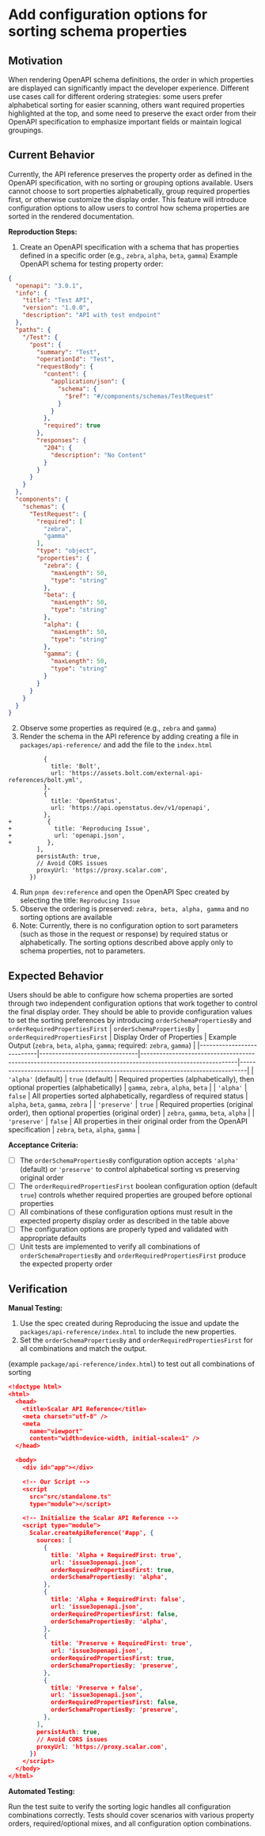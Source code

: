 # Add configuration options for sorting schema properties

## Motivation

When rendering OpenAPI schema definitions, the order in which properties are displayed can significantly impact the developer experience. Different use cases call for different ordering strategies: some users prefer alphabetical sorting for easier scanning, others want required properties highlighted at the top, and some need to preserve the exact order from their OpenAPI specification to emphasize important fields or maintain logical groupings.

## Current Behavior

Currently, the API reference preserves the property order as defined in the OpenAPI specification, with no sorting or grouping options available. Users cannot choose to sort properties alphabetically, group required properties first, or otherwise customize the display order. This feature will introduce configuration options to allow users to control how schema properties are sorted in the rendered documentation.

**Reproduction Steps:**

1. Create an OpenAPI specification with a schema that has properties defined in a specific order (e.g., `zebra`, `alpha`, `beta`, `gamma`)
Example OpenAPI schema for testing property order:

```json
{
  "openapi": "3.0.1",
  "info": {
    "title": "Test API",
    "version": "1.0.0",
    "description": "API with test endpoint"
  },
  "paths": {
    "/Test": {
      "post": {
        "summary": "Test",
        "operationId": "Test",
        "requestBody": {
          "content": {
            "application/json": {
              "schema": {
                "$ref": "#/components/schemas/TestRequest"
              }
            }
          },
          "required": true
        },
        "responses": {
          "204": {
            "description": "No Content"
          }
        }
      }
    }
  },
  "components": {
    "schemas": {
      "TestRequest": {
        "required": [
          "zebra",
          "gamma"
        ],
        "type": "object",
        "properties": {
          "zebra": {
            "maxLength": 50,
            "type": "string"
          },
          "beta": {
            "maxLength": 50,
            "type": "string"
          },
          "alpha": {
            "maxLength": 50,
            "type": "string"
          },
          "gamma": {
            "maxLength": 50,
            "type": "string"
          }
        }
      }
    }
  }
}
```
2. Observe some properties as required (e.g., `zebra` and `gamma`)
3. Render the schema in the API reference by adding creating a file in `packages/api-reference/` and add the file to the `index.html`
```
          {
            title: 'Bolt',
            url: 'https://assets.bolt.com/external-api-references/bolt.yml',
          },
          {
            title: 'OpenStatus',
            url: 'https://api.openstatus.dev/v1/openapi',
          },
+          {
+            title: 'Reproducing Issue',
+            url: 'openapi.json',
+          },
        ],
        persistAuth: true,
        // Avoid CORS issues
        proxyUrl: 'https://proxy.scalar.com',
      })
```
4. Run `pnpm dev:reference` and open the OpenAPI Spec created by selecting the title: `Reproducing Issue`
5. Observe the ordering is preserved: `zebra, beta, alpha, gamma` and no sorting options are available
6. Note: Currently, there is no configuration option to sort parameters (such as those in the request or response) by required status or alphabetically. The sorting options described above apply only to schema properties, not to parameters.

## Expected Behavior

Users should be able to configure how schema properties are sorted through two independent configuration options that work together to control the final display order. They should be able to provide configuration values to set the sorting preferences by introducing `orderSchemaPropertiesBy` and `orderRequiredPropertiesFirst`
| `orderSchemaPropertiesBy` | `orderRequiredPropertiesFirst` | Display Order of Properties                                                                                 | Example Output (`zebra`, `beta`, `alpha`, `gamma`; required: `zebra`, `gamma`) |
|---------------------------|-------------------------------|------------------------------------------------------------------------------------------------------------|--------------------------------------------------------------------------------|
| `'alpha'` (default)       | `true` (default)              | Required properties (alphabetically), then optional properties (alphabetically)                            | `gamma`, `zebra`, `alpha`, `beta`                                              |
| `'alpha'`                 | `false`                       | All properties sorted alphabetically, regardless of required status                                        | `alpha`, `beta`, `gamma`, `zebra`                                              |
| `'preserve'`              | `true`                        | Required properties (original order), then optional properties (original order)                            | `zebra`, `gamma`, `beta`, `alpha`                                              |
| `'preserve'`              | `false`                       | All properties in their original order from the OpenAPI specification                                      | `zebra`, `beta`, `alpha`, `gamma`                                              |

**Acceptance Criteria:**

- [ ] The `orderSchemaPropertiesBy` configuration option accepts `'alpha'` (default) or `'preserve'` to control alphabetical sorting vs preserving original order
- [ ] The `orderRequiredPropertiesFirst` boolean configuration option (default `true`) controls whether required properties are grouped before optional properties
- [ ] All combinations of these configuration options must result in the expected property display order as described in the table above
- [ ] The configuration options are properly typed and validated with appropriate defaults
- [ ] Unit tests are implemented to verify all combinations of `orderSchemaPropertiesBy` and `orderRequiredPropertiesFirst` produce the expected property order
## Verification

**Manual Testing:**

1. Use the spec created during Reproducing the issue and update the `packages/api-reference/index.html` to include the new properties.
2. Set the `orderSchemaPropertiesBy` and `orderRequiredPropertiesFirst` for all combinations and match the output.

(example `package/api-reference/index.html`) to test out all combinations of sorting
```json
<!doctype html>
<html>
  <head>
    <title>Scalar API Reference</title>
    <meta charset="utf-8" />
    <meta
      name="viewport"
      content="width=device-width, initial-scale=1" />
  </head>

  <body>
    <div id="app"></div>

    <!-- Our Script -->
    <script
      src="src/standalone.ts"
      type="module"></script>

    <!-- Initialize the Scalar API Reference -->
    <script type="module">
      Scalar.createApiReference('#app', {
        sources: [
          {
            title: 'Alpha + RequiredFirst: true',
            url: 'issue3openapi.json',
            orderRequiredPropertiesFirst: true,
            orderSchemaPropertiesBy: 'alpha',
          },
          {
            title: 'Alpha + RequiredFirst: false',
            url: 'issue3openapi.json',
            orderRequiredPropertiesFirst: false,
            orderSchemaPropertiesBy: 'alpha',
          },
          {
            title: 'Preserve + RequiredFirst: true',
            url: 'issue3openapi.json',
            orderRequiredPropertiesFirst: true,
            orderSchemaPropertiesBy: 'preserve',
          },
          {
            title: 'Preserve + false',
            url: 'issue3openapi.json',
            orderRequiredPropertiesFirst: false,
            orderSchemaPropertiesBy: 'preserve',
          },
        ],
        persistAuth: true,
        // Avoid CORS issues
        proxyUrl: 'https://proxy.scalar.com',
      })
    </script>
  </body>
</html>

```

**Automated Testing:**

Run the test suite to verify the sorting logic handles all configuration combinations correctly. Tests should cover scenarios with various property orders, required/optional mixes, and all configuration option combinations.